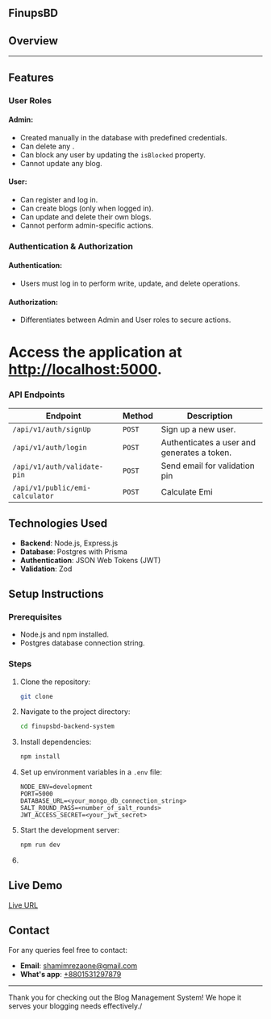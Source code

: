 ## FinupsBD 

## Overview
-------------------------------------------

## Features

### User Roles
#### Admin:
- Created manually in the database with predefined credentials.
- Can delete any .
- Can block any user by updating the `isBlocked` property.
- Cannot update any blog.

#### User:
- Can register and log in.
- Can create blogs (only when logged in).
- Can update and delete their own blogs.
- Cannot perform admin-specific actions.

### Authentication & Authorization
#### Authentication:
- Users must log in to perform write, update, and delete operations.

#### Authorization:
- Differentiates between Admin and User roles to secure actions.
# Access the application at [http://localhost:5000](http://localhost:5000).
### API Endpoints
| Endpoint                             | Method   | Description                                      |
|--------------------------------------|----------|--------------------------------------------------|
| `/api/v1/auth/signUp`                | `POST`   | Sign up a new user.                              |
| `/api/v1/auth/login`                 | `POST`   | Authenticates a user and generates a token.      |
| `/api/v1/auth/validate-pin`          | `POST`   | Send email for validation pin                    |
| `/api/v1/public/emi-calculator`      | `POST`   | Calculate Emi                                    |


## Technologies Used
- **Backend**: Node.js, Express.js
- **Database**: Postgres with Prisma
- **Authentication**: JSON Web Tokens (JWT)
- **Validation**: Zod

## Setup Instructions

### Prerequisites
- Node.js and npm installed.
- Postgres database connection string.

### Steps
1. Clone the repository:
   ```bash
   git clone 
   ```
2. Navigate to the project directory:
   ```bash
   cd finupsbd-backend-system
   ```
3. Install dependencies:
   ```bash
   npm install
   ```
4. Set up environment variables in a `.env` file:
   ```env
   NODE_ENV=development
   PORT=5000
   DATABASE_URL=<your_mongo_db_connection_string>
   SALT_ROUND_PASS=<number_of_salt_rounds>
   JWT_ACCESS_SECRET=<your_jwt_secret>
   ```
5. Start the development server:
   ```bash
   npm run dev
   ```
6. 

## Live Demo
[Live URL](Soon.......)


## Contact
For any queries feel free to contact:
- **Email**: [shamimrezaone@gmail.com](mailto:shamimrezaone@gmail.com)
- **What's app**: [+8801531297879](+8801531297879)

---
Thank you for checking out the Blog Management System! We hope it serves your blogging needs effectively./